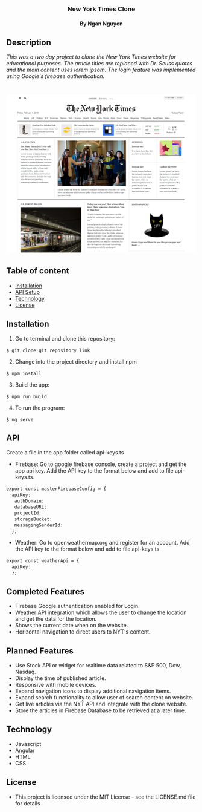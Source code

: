 <h3 align="center"> New York Times Clone </h3>
<h4 align="center"> By Ngan Nguyen </h4>

## Description

_This was a two day project to clone the New York Times website for educational purposes.  The article titles are replaced with Dr. Seuss quotes and the main content uses lorem ipsom. The login feature was implemented using Google's firebase authentication._

# ![demo](src/assets/img/demo.png)

## Table of content

- [Installation](#installation)
- [API Setup](#API)
- [Technology](#technology)
- [License](#license)

## Installation

1. Go to terminal and clone this repository:
```
$ git clone git repository link
```
2. Change into the project directory and install npm
```
$ npm install
```
3. Build the app:
```
$ npm run build
```
4.  To run the program:
```
$ ng serve
```

## API
Create a file in the app folder called api-keys.ts
* Firebase: Go to google firebase console, create a project and get the app api key. Add the API key to the format below and add to file api-keys.ts.
```
export const masterFirebaseConfig = {
  apiKey:
   authDomain:
   databaseURL:
   projectId:
   storageBucket:
   messagingSenderId:
  };
```
* Weather: Go to openweathermap.org and register for an account. Add the API key to the format below and add to file api-keys.ts.
```
export const weatherApi = {
  apiKey:
  };
```
## Completed Features
* Firebase Google authentication enabled for Login.
* Weather API integration which allows the user to change the location and get the data for the location.
* Shows the current date when on the website.
* Horizontal navigation to direct users to NYT's content.


## Planned Features
* Use Stock API or widget for realtime data related to S&P 500, Dow, Nasdaq.
* Display the time of published article.
* Responsive with mobile devices.
* Expand navigation icons to display additional navigation items.
* Expand search functionality to allow user of search content on website.
* Get live articles via the NYT API and integrate with the clone website.
* Store the articles in Firebase Database to be retrieved at a later time.

## Technology
* Javascript
* Angular
* HTML
* CSS

## License
* This project is licensed under the MIT License - see the LICENSE.md file for details
